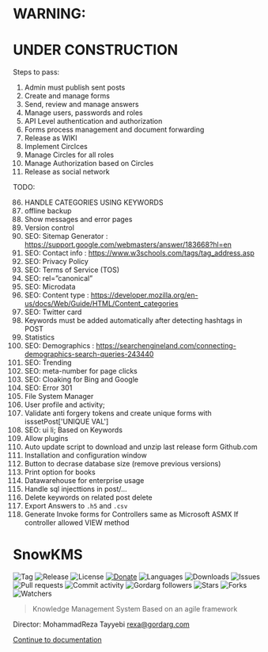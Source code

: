 
# WARNING:

# UNDER CONSTRUCTION

Steps to pass:

1. Admin must publish sent posts
2. Create and manage forms
3. Send, review and manage answers
4. Manage users, passwords and roles
5. API Level authentication and authorization
6. Forms process management and document forwarding
7. Release as WIKI
8. Implement Circlces
9. Manage Circles for all roles
10. Manage Authorization based on Circles
11. Release as social network

TODO:

86. HANDLE CATEGORIES USING KEYWORDS
11. offline backup
12. Show messages and error pages
13. Version control
16. SEO: Sitemap Generator : https://support.google.com/webmasters/answer/183668?hl=en
17. SEO: Contact info : https://www.w3schools.com/tags/tag_address.asp
18. SEO: Privacy Policy
19. SEO: Terms of Service (TOS)
21. SEO: rel=”canonical”
22. SEO: Microdata
23. SEO: Content type : https://developer.mozilla.org/en-us/docs/Web/Guide/HTML/Content_categories
29. SEO: Twitter card
34. Keywords must be added automatically after detecting hashtags in POST
37. Statistics
39. SEO: Demographics : https://searchengineland.com/connecting-demographics-search-queries-243440
40. SEO: Trending
41. SEO: meta-number for page clicks
42. SEO: Cloaking for Bing and Google
43. SEO: Error 301
50. File System Manager
56. User profile and activity;
62. Validate anti forgery tokens and create unique forms with isssetPost['UNIQUE VAL']
71. SEO: ui li; Based on Keywords
74. Allow plugins
79. Auto update script to download and unzip last release form Github.com
80. Installation and configuration window
91. Button to decrase database size (remove previous versions)
92. Print option for books
93. Datawarehouse for enterprise usage
95. Handle sql injecttions in post/...
96. Delete keywords on related post delete
97. Export Answers to `.h5` and `.csv`
98. Generate Invoke forms for Controllers same as Microsoft ASMX
    If controller allowed VIEW method

# SnowKMS

![Tag](https://img.shields.io/github/tag-date/Gordarg/SnowFramework.svg)
![Release](https://img.shields.io/github/release/Gordarg/SnowFramework.svg)
![License](https://img.shields.io/github/license/Gordarg/SnowFramework.svg)
[![Donate](https://img.shields.io/badge/give-donation-yellow.svg)](https://zarinp.al/@tayyebi)
![Languages](https://img.shields.io/github/languages/count/Gordarg/SnowFramework.svg
)
![Downloads](https://img.shields.io/github/downloads/Gordarg/SnowFramework/total.svg)
![Issues](https://img.shields.io/github/issues/Gordarg/SnowFramework.svg)
![Pull requests](https://img.shields.io/github/issues-pr/Gordarg/SnowFramework.svg)
![Commit activity](https://img.shields.io/github/commit-activity/w/Gordarg/SnowFramework.svg)
![Gordarg followers](https://img.shields.io/github/followers/Gordarg.svg?style=social)
![Stars](https://img.shields.io/github/stars/Gordarg/SnowFramework.svg?style=social)
![Forks](https://img.shields.io/github/forks/Gordarg/SnowFramework.svg?style=social)
![Watchers](https://img.shields.io/github/watchers/Gordarg/SnowFramework.svg?style=social)


> Knowledge Management System
> Based on an agile framework

Director: MohammadReza Tayyebi <rexa@gordarg.com>

[Continue to documentation](https://gordarg.github.io/a_B6cWaSIQ1r1.html)